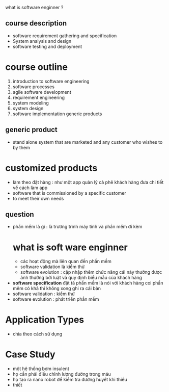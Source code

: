 what is software enginner ? 


## course description 
- software requirement gathering and specification 
- System analysis and design 
- software testing and deployment
# course outline 
1. introduction to software engineering 
2. software processes 
3. agile software development 
4. requirement engineering 
5. system modeling 
6. system design 
7. software implementation 
generic products
## generic product 
- stand alone system that are marketed and any customer who wishes to by them 
# customized products 
- làm theo đặt hàng : như một app quản lý cà phê khách hàng đưa chi tiết về cách làm app 
- software that is commissioned by a specific customer 
- to meet their own needs
## question 
- phần mềm là gì : là trương trình máy tính và phần mềm đi kèm  
  # what is soft ware enginner 
  - các hoạt động mà liên quan đến phần mềm 
  - software validation là kiểm thử 
  - software evolution : cập nhập thêm chức năng cái này thường được ảnh thưởng bởi luật và quy định biểu mẫu của khách hàng 
- **software specification** đặt tả phần mềm là nói với khách hàng coi phần mêm có khả thi không xong ghi ra cái bản 
- software validation : kiểm thử 
- software evolution : phát triển phần mềm 
# Application Types 
- chia theo cách sử dụng 
# Case Study 
- một hệ thống bơm insulent 
- họ cần phải điều chỉnh lượng đường trong máu 
- họ tạo ra nano robot để kiểm tra đường huyết khi thiếu 
- thiết  